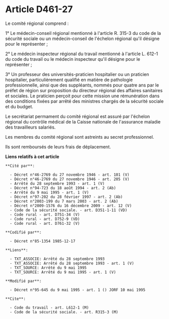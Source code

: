 # Article D461-27

Le comité régional comprend   : 

1° Le médecin-conseil régional mentionné à l'article R. 315-3 du code de la sécurité sociale ou un médecin-conseil de
l'échelon régional qu'il désigne pour le représenter ; 

2° Le médecin inspecteur régional du travail mentionné à l'article L. 612-1 du code du travail ou le médecin inspecteur qu'il
désigne pour le représenter ; 

3° Un professeur des universités-praticien hospitalier ou un praticien hospitalier, particulièrement qualifié en matière de
pathologie professionnelle, ainsi que des suppléants, nommés pour quatre ans par le préfet de région sur proposition du
directeur régional des affaires sanitaires et sociales. Le praticien perçoit pour cette mission une rémunération dans des
conditions fixées par arrêté des ministres chargés de la sécurité sociale et du budget. 

Le secrétariat permament du comité régional est assuré par l'échelon régional du contrôle médical de la Caisse nationale de
l'assurance maladie des travailleurs salariés. 

Les membres du comité régional sont astreints au secret professionnel. 

Ils sont remboursés de leurs frais de déplacement.

**Liens relatifs à cet article**

	**Cité par**:

	  - Décret n°46-2769 du 27 novembre 1946 - art. 101 (V)
	  - Décret n°46-2769 du 27 novembre 1946 - art. 205 (V)
	  - Arrêté du 28 septembre 1993 - art. 1 (V)
	  - Décret n°94-723 du 18 août 1994 - art. 2 (Ab)
	  - Arrêté du 9 mai 1995 - art. 1 (V)
	  - Décret n°97-202 du 28 février 1997 - art. 2 (Ab)
	  - Décret n°2003-199 du 7 mars 2003 - art. 2 (Ab)
	  - Décret n°2009-1576 du 16 décembre 2009 - art. 12 (V)
	  - Code de la sécurité sociale. - art. D351-1-11 (VD)
	  - Code rural - art. D751-34 (V)
	  - Code rural - art. D752-9 (VD)
	  - Code rural - art. D761-32 (V)

	**Codifié par**:

	  - Décret n°85-1354 1985-12-17

	**Liens**:

	  - TXT_ASSOCIE: Arrêté du 28 septembre 1993
	  - TXT_ASSOCIE: Arrêté du 28 septembre 1993 - art. 1 (V)
	  - TXT_SOURCE: Arrêté du 9 mai 1995
	  - TXT_SOURCE: Arrêté du 9 mai 1995 - art. 1 (V)

	**Modifié par**:

	  - Décret n°95-645 du 9 mai 1995 - art. 1 () JORF 10 mai 1995

	**Cite**:

	  - Code du travail - art. L612-1 (M)
	  - Code de la sécurité sociale. - art. R315-3 (M)
